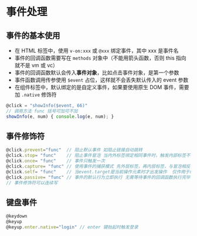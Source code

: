 # 事件处理

## 事件的基本使用

- 在 HTML 标签中，使用 `v-on:xxx` 或 `@xxx` 绑定事件，其中 xxx 是事件名
- 事件的回调函数需要写在 `methods` 对象中（不能用箭头函数，否则 this 指向就不是 vm 或 vc）
- 事件的回调函数默认会传入**事件对象**，比如点击事件对象，是第一个参数
- 事件函数调用传参使用 `$event` 占位，这样就不会丢失默认传入的 event 参数
- 在组件标签中，默认绑定的是自定义事件，如果要使用原生 DOM 事件，需要加 `.native` 修饰符

```javascript
@click = "showInfo($event, 66)"
// 调用方法 func 括号可加可不加
showInfo(e, num) { console.log(e, num); }
```

## 事件修饰符

```javascript
@click.prevent="func"  // 阻止默认事件 如阻止链接自动跳转
@click.stop= "func"    // 阻止事件冒泡 当内外标签绑定相同事件时，触发内部标签不会同时触发外部标签
@click.once= "func"    // 事件只触发一次
@click.capture= "func" // 使用事件的捕获模式 先外层标签，再内层标签，与冒泡相反
@click.self= "func"    // 当event.target是当前操作元素时才出发操作  仅作用于绑定事件的标签，点击其内部标签无作用
@click.passive= "func" // 事件的默认行为立即执行 无需等待事件的回调函数执行完毕（有可能事件回调执行时间很长）
// 事件修饰符可以连续写
```

## 键盘事件

```javascript
@keydown
@keyup
@keyup.enter.native="login" // enter 键抬起时触发登录
```
